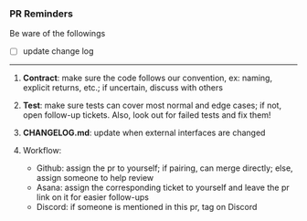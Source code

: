 ### PR Reminders

Be ware of the followings

- [ ] update change log
 
---

1. **Contract**: make sure the code follows our convention, ex: naming, explicit returns, etc.; if uncertain, discuss with others

2. **Test**: make sure tests can cover most normal and edge cases; if not, open follow-up tickets. Also, look out for failed tests and fix them!

3. **CHANGELOG.md**: update when external interfaces are changed

4. Workflow: 
    - Github: assign the pr to yourself; if pairing, can merge directly; else, assign someone to help review
    - Asana: assign the corresponding ticket to yourself and leave the pr link on it for easier follow-ups
    - Discord: if someone is mentioned in this pr, tag on Discord